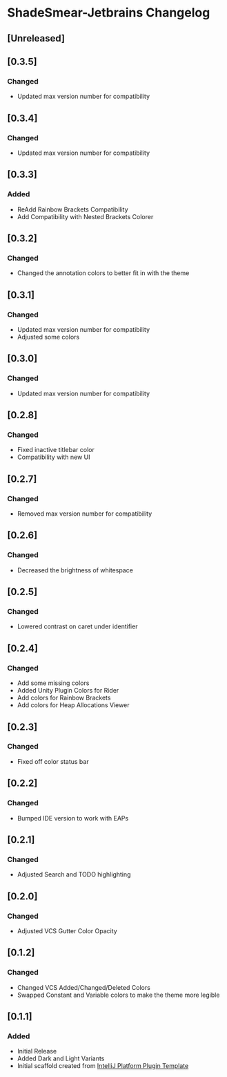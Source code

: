 <!-- Keep a Changelog guide -> https://keepachangelog.com -->

# ShadeSmear-Jetbrains Changelog

## [Unreleased]

## [0.3.5]

### Changed

- Updated max version number for compatibility

## [0.3.4]

### Changed

- Updated max version number for compatibility

## [0.3.3]

### Added

- ReAdd Rainbow Brackets Compatibility
- Add Compatibility with Nested Brackets Colorer

## [0.3.2]

### Changed

- Changed the annotation colors to better fit in with the theme

## [0.3.1]

### Changed

- Updated max version number for compatibility
- Adjusted some colors

## [0.3.0]

### Changed

- Updated max version number for compatibility

## [0.2.8]

### Changed

- Fixed inactive titlebar color
- Compatibility with new UI

## [0.2.7]

### Changed

- Removed max version number for compatibility

## [0.2.6]

### Changed

- Decreased the brightness of whitespace

## [0.2.5]

### Changed

- Lowered contrast on caret under identifier

## [0.2.4]

### Changed

- Add some missing colors
- Added Unity Plugin Colors for Rider
- Add colors for Rainbow Brackets
- Add colors for Heap Allocations Viewer

## [0.2.3]

### Changed

- Fixed off color status bar

## [0.2.2]

### Changed

- Bumped IDE version to work with EAPs

## [0.2.1]

### Changed

- Adjusted Search and TODO highlighting

## [0.2.0]

### Changed

- Adjusted VCS Gutter Color Opacity

## [0.1.2]

### Changed

- Changed VCS Added/Changed/Deleted Colors
- Swapped Constant and Variable colors to make the theme more legible

## [0.1.1]

### Added

- Initial Release
- Added Dark and Light Variants
- Initial scaffold created
  from [IntelliJ Platform Plugin Template](https://github.com/JetBrains/intellij-platform-plugin-template)
